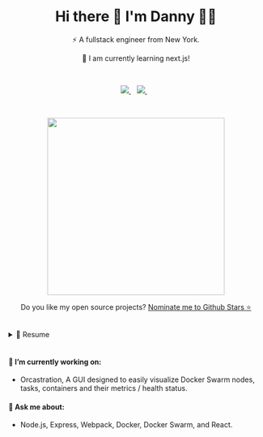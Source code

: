 <h1 align='center'>
  Hi there 👋 I'm Danny 👨‍💻
</h1>

<p align='center'>
  ⚡ A fullstack engineer from New York.
</p>

<p align='center'>
🌱 I am currently learning next.js! 
</p>

<br>

<p align='center'>
  
  <a href="https://www.linkedin.com/in/dannyzheng159/">
    <img src="https://img.shields.io/badge/linkedin-%230077B5.svg?&style=for-the-badge&logo=linkedin&logoColor=white" />
  </a>&nbsp;&nbsp;
  <a href="mailto:dannyzheng159@gmail.com">
  <img src="https://img.shields.io/badge/gmail-%23FFFFFF.svg?&style=for-the-badge&logo=gmail&logoColor=red" />
  </a>&nbsp;&nbsp;
  
</p>

<br>

<p align='center'>
  <a href="#"><img src="https://github-readme-stats.vercel.app/api?username=dannyzheng159&show_icons=true&count_private=true&theme=dark" width="350"></a>
</p>

<p align='center'>
  Do you like my open source projects? <a href='https://stars.github.com/nominate/'>Nominate me to Github Stars ⭐</a>
</p>

<br> 

<details>
  <summary>📃 Resume</summary>


## Education

- 📖 **Electrical Engineering**\
📆 2015 - 2019\
📍 **University at Buffalo** - Buffalo, New York

## Experience

- 👨‍💻 **Fullstack Engineer**\
📆 2022 - Current\
📍 **Orcastration** New York, NY

## Engineering Products
- 👨‍💻 **Neighbor**
- 👨‍💻 **Wunderpark**


## Skills
  
**Programming**
<img align="right" src="https://img.shields.io/badge/JavaScript-323330?style=for-the-badge&logo=javascript&logoColor=F7DF1E" width="89" />
<img align="right" src="https://img.shields.io/badge/typescript-%23007ACC.svg?style=for-the-badge&logo=typescript&logoColor=white" width="86" />
<img align="right" src="https://img.shields.io/badge/html5-%23E34F26.svg?style=for-the-badge&logo=html5&logoColor=white" width="58" />
<img align="right" src="https://img.shields.io/badge/Sass-CC6699?style=for-the-badge&logo=sass&logoColor=white" width="53" />
<img align="right" src="https://img.shields.io/badge/Tailwind-%2338B2AC.svg?style=for-the-badge&logo=tailwind&logoColor=white" width="65" />
<img align="right" src="https://img.shields.io/badge/chart.js-%23FFFFFF.svg?style=for-the-badge&logo=chart.js&logoColor=red" width="73" />
<img align="right" src="https://img.shields.io/badge/CSS-%231572B6.svg?style=for-the-badge&logo=css3&logoColor=white" width="47" />
<img align="right" src="https://img.shields.io/badge/C++-00599C?logo=c%2B%2B&logoColor=white" />
<img align="right" src="https://img.shields.io/badge/C-A8B9CC?logo=c&logoColor=white" />
<img align="right" src="https://img.shields.io/badge/express.js-%23404d59.svg?style=for-the-badge&logo=express&logoColor=%2361DAFB" width="90" />
<img align="right" src="https://img.shields.io/badge/node.js-6DA55F?style=for-the-badge&logo=node.js&logoColor=white" width="70" />
<img align="right" src="https://img.shields.io/badge/npm-CB3837?style=for-the-badge&logo=npm&logoColor=white" width="47" />
<img align="right" src="https://img.shields.io/badge/Webpack-8DD6F9?style=for-the-badge&logo=Webpack&logoColor=white" width="70" />
<img align="right" src="https://img.shields.io/badge/MongoDB-%234ea94b.svg?style=for-the-badge&logo=mongodb&logoColor=white" width="70" />
<img align="right" src="https://img.shields.io/badge/PostgreSQL-316192?style=for-the-badge&logo=postgresql&logoColor=white" width="84" />
<img align="right" src="https://img.shields.io/badge/React-20232A?style=for-the-badge&logo=react&logoColor=61DAFB" width="60" />
<img align="right" src="https://img.shields.io/badge/React_Router-CA4245?style=for-the-badge&logo=react-router&logoColor=white" width="93" />
<img align="right" src="https://img.shields.io/badge/Redux-593D88?style=for-the-badge&logo=redux&logoColor=white" width="60" />
:  
<br>
<img align="right" src="https://img.shields.io/badge/github-%23121011.svg?style=for-the-badge&logo=github&logoColor=white" width="60" />
<img align="right" src="https://img.shields.io/badge/git-%23F05033.svg?style=for-the-badge&logo=git&logoColor=white" width="40" />
<img align="right" src="https://img.shields.io/badge/-jest/TDD-%23C21325?style=for-the-badge&logo=jest&logoColor=white" width="68" />
<img align="right" src="https://img.shields.io/badge/Postman-FF6C37?style=for-the-badge&logo=Postman&logoColor=white" width="65"/>
<img align="right" src="https://img.shields.io/badge/Docker-0db7ed.svg?style=for-the-badge&logo=docker&logoColor=white" width="62" />
<img align="right" src="https://img.shields.io/badge/AWS-232f3e.svg?style=for-the-badge&logo=amazon-aws&logoColor=61DAFB" width="50" />

<br>
<img align="right" src="https://img.shields.io/badge/Ubuntu-E95420?logo=ubuntu&logoColor=white" />
<img align="right" src="https://img.shields.io/badge/Windows-0078D6?logo=windows&logoColor=white" />

**Operating Systems:**

</details>

<br>

#### 🔭 I’m currently working on: 
   - Orcastration, A GUI designed to easily visualize Docker Swarm nodes, tasks, containers and their metrics / health status.

#### 💬 Ask me about:
   - Node.js, Express, Webpack, Docker, Docker Swarm, and React.
